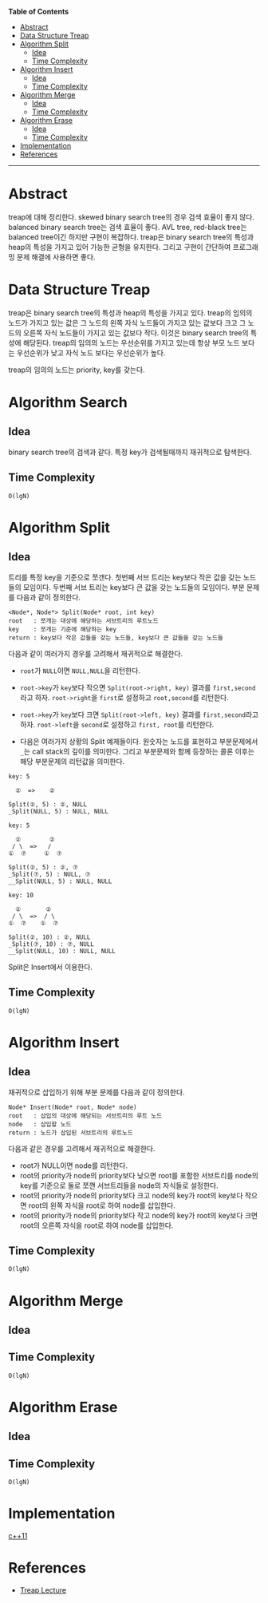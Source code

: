 <!-- markdown-toc start - Don't edit this section. Run M-x markdown-toc-refresh-toc -->
**Table of Contents**

- [Abstract](#abstract)
- [Data Structure Treap](#data-structure-treap)
- [Algorithm Split](#algorithm-split)
    - [Idea](#idea)
    - [Time Complexity](#time-complexity)
- [Algorithm Insert](#algorithm-insert)
    - [Idea](#idea-1)
    - [Time Complexity](#time-complexity-1)
- [Algorithm Merge](#algorithm-merge)
    - [Idea](#idea-2)
    - [Time Complexity](#time-complexity-2)
- [Algorithm Erase](#algorithm-erase)
    - [Idea](#idea-3)
    - [Time Complexity](#time-complexity-3)
- [Implementation](#implementation)
- [References](#references)

<!-- markdown-toc end -->

-------------------------------------------------------------------------------

# Abstract

treap에 대해 정리한다.  skewed binary search tree의 경우 검색 효율이
좋지 않다.  balanced binary search tree는 검색 효율이 좋다. AVL tree,
red-black tree는 balanced tree이긴 하지만 구현이 복잡하다.  treap은
binary search tree의 특성과 heap의 특성을 가지고 있어 가능한 균형을
유지한다. 그리고 구현이 간단하여 프로그래밍 문제 해결에 사용하면 좋다.

# Data Structure Treap

treap은 binary search tree의 특성과 heap의 특성을 가지고 있다. treap의
임의의 노드가 가지고 있는 값은 그 노드의 왼쪽 자식 노드들이 가지고
있는 값보다 크고 그 노드의 오른쪽 자식 노드들이 가지고 있는 값보다
작다. 이것은 binary search tree의 특성에 해당된다. treap의 임의의
노드는 우선순위를 가지고 있는데 항상 부모 노드 보다는 우선순위가
낮고 자식 노드 보다는 우선순위가 높다.

treap의 임의의 노드는 priority, key를 갖는다.

# Algorithm Search

## Idea

binary search tree의 검색과 같다. 특정 key가 검색될때까지 재귀적으로
탐색한다.

## Time Complexity

`O(lgN)`

# Algorithm Split

## Idea

트리를 특정 key을 기준으로 쪼갠다. 첫번째 서브 트리는 key보다 작은
값을 갖는 노드들의 모임이다.  두번째 서브 트리는 key보다 큰 값을 갖는
노드들의 모임이다. 부분 문제를 다음과 같이 정의한다.

```
<Node*, Node*> Split(Node* root, int key)
root   : 쪼개는 대상에 해당하는 서브트리의 루트노드
key    : 쪼개는 기준에 해당하는 key
return : key보다 작은 값들을 갖는 노드들, key보다 큰 값들을 갖는 노드들
```

다음과 같이 여러가지 경우를 고려해서 재귀적으로 해결한다.

* `root`가 `NULL`이면 `NULL,NULL`을 리턴한다.
* `root->key`가 `key`보다 작으면 `Split(root->right, key)` 결과를
  `first,second`라고 하자. `root->right`을 `first`로 설정하고 `root,second`를 리턴한다.
* `root->key`가 `key`보다 크면 `Split(root->left, key)` 결과를
  `first,second`라고 하자. `root->left`을 `second`로 설정하고 `first, root`를 리턴한다.

* 다음은 여러가지 상황의 Split 예제들이다. 원숫자는 노드를 표현하고
  부분문제에서 `_`는 call stack의 깊이를 의미한다. 그리고 부분문제와
  함께 등장하는 콜론 이후는 해당 부분문제의 리턴값을 의미한다.

```
key: 5

  ②  =>    ②
  
Split(②, 5) : ②, NULL
_Split(NULL, 5) : NULL, NULL
```

```
key: 5

  ②        ②
 / \  =>   / 
①  ⑦     ①  ⑦

Split(②, 5) : ②, ⑦
_Split(⑦, 5) : NULL, ⑦
__Split(NULL, 5) : NULL, NULL
```

```
key: 10

  ②       ②
 / \  =>  / \
①  ⑦    ①  ⑦

Split(②, 10) : ②, NULL
_Split(⑦, 10) : ⑦, NULL 
__Split(NULL, 10) : NULL, NULL
```

Split은 Insert에서 이용한다.

## Time Complexity

`O(lgN)`

# Algorithm Insert

## Idea

재귀적으로 삽입하기 위해 부분 문제를 다음과 같이 정의한다.

```
Node* Insert(Node* root, Node* node)
root   : 삽입의 대상에 해당되는 서브트리의 루트 노드
node   : 삽입할 노드
return : 노드가 삽입된 서브트리의 루트노드
```

다음과 같은 경우를 고려해서 재귀적으로 해결한다.

* root가 NULL이면 node를 리턴한다.
* root의 priority가 node의 priority보다 낮으면 root를 포함한
  서브트리를 node의 key를 기준으로 둘로 쪼깬 서브트리들을
  node의 자식들로 설정한다.
* root의 priority가 node의 priority보다 크고 node의 key가 root의
  key보다 작으면 root의 왼쪽 자식을 root로 하여 node를 삽입한다.
* root의 priority가 node의 priority보다 작고 node의 key가 root의
  key보다 크면 root의 오른쪽 자식을 root로 하여 node를 삽입한다.

## Time Complexity

`O(lgN)`

# Algorithm Merge

## Idea

## Time Complexity

`O(lgN)`

# Algorithm Erase

## Idea

## Time Complexity

`O(lgN)`

# Implementation 

[c++11](/fundamentals/tree/treap/a.cpp)

# References

* [Treap Lecture](https://courses.cs.washington.edu/courses/cse326/00wi/handouts/lecture19/sld017.htm)

